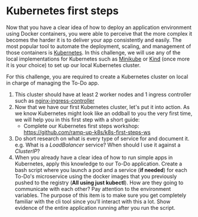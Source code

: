 # Kubernetes first steps

Now that you have a clear idea of how to deploy an application environment using Docker containers, you were able to perceive that the more complex it becomes the harder it is to deliver your app consistently and easily. The most popular tool to automate the deployment, scaling, and management of those containers is [Kubernetes](https://kubernetes.io/). In this challenge, we will use any of the local implementations for Kubernetes such as [Minikube](https://minikube.sigs.k8s.io/docs/) or [Kind](https://kind.sigs.k8s.io/) (once more it is your choice) to set up our local Kubernetes cluster.

For this challenge, you are required to create a Kubernetes cluster on local in charge of managing the To-Do app.

1. This cluster should have at least 2 worker nodes and 1 ingress controller such as [nginx-ingress-controller](https://docs.nginx.com/nginx-ingress-controller/)
2. Now that we have our first Kubernetes cluster, let's put it into action. As we know Kubernetes might look like an oddball to you the very first time, we will help you in this first step with a short guide:
   - Complete our Kubernetes first steps workshop: https://github.com/ramp-up-k8s/k8s-first-steps-ws
3. Do short research on what is every type of service for and document it. e.g. What is a *LoadBalancer* service? When should I use it against a *ClusterIP*?
4. When you already have a clear idea of how to run simple apps in Kubernetes, apply this knowledge to our To-Do application. Create a bash script where you launch a pod and a service (**if needed**) for each To-Do's microservice using the docker images that you previously pushed to the registry (**All using just kubectl**). How are they going to communicate with each other? Pay attention to the environment variables. The purpose of this item is to make sure you get completely familiar with the cli tool since you'll interact with this a lot. Show evidence of the entire application running after you run the script.
